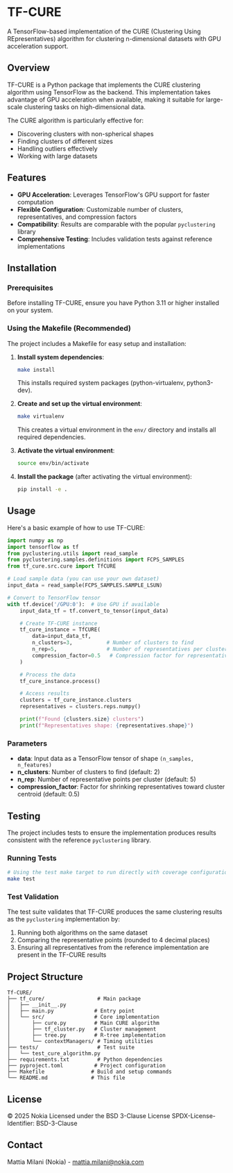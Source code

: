 # TF-CURE

A TensorFlow-based implementation of the CURE (Clustering Using REpresentatives) algorithm for clustering n-dimensional datasets with GPU acceleration support.

## Overview

TF-CURE is a Python package that implements the CURE clustering algorithm using TensorFlow as the backend. This implementation takes advantage of GPU acceleration when available, making it suitable for large-scale clustering tasks on high-dimensional data.

The CURE algorithm is particularly effective for:
- Discovering clusters with non-spherical shapes
- Finding clusters of different sizes
- Handling outliers effectively
- Working with large datasets

## Features

- **GPU Acceleration**: Leverages TensorFlow's GPU support for faster computation
- **Flexible Configuration**: Customizable number of clusters, representatives, and compression factors
- **Compatibility**: Results are comparable with the popular `pyclustering` library
- **Comprehensive Testing**: Includes validation tests against reference implementations

## Installation

### Prerequisites

Before installing TF-CURE, ensure you have Python 3.11 or higher installed on your system.

### Using the Makefile (Recommended)

The project includes a Makefile for easy setup and installation:

1. **Install system dependencies**:
   ```bash
   make install
   ```
   This installs required system packages (python-virtualenv, python3-dev).

2. **Create and set up the virtual environment**:
   ```bash
   make virtualenv
   ```
   This creates a virtual environment in the `env/` directory and installs all required dependencies.

3. **Activate the virtual environment**:
   ```bash
   source env/bin/activate
   ```

4. **Install the package** (after activating the virtual environment):
   ```bash
   pip install -e .
   ```

## Usage

Here's a basic example of how to use TF-CURE:

```python
import numpy as np
import tensorflow as tf
from pyclustering.utils import read_sample
from pyclustering.samples.definitions import FCPS_SAMPLES
from tf_cure.src.cure import TfCURE

# Load sample data (you can use your own dataset)
input_data = read_sample(FCPS_SAMPLES.SAMPLE_LSUN)

# Convert to TensorFlow tensor
with tf.device('/GPU:0'):  # Use GPU if available
    input_data_tf = tf.convert_to_tensor(input_data)

    # Create TF-CURE instance
    tf_cure_instance = TfCURE(
        data=input_data_tf,
        n_clusters=3,           # Number of clusters to find
        n_rep=5,                # Number of representatives per cluster
        compression_factor=0.5   # Compression factor for representatives
    )

    # Process the data
    tf_cure_instance.process()

    # Access results
    clusters = tf_cure_instance.clusters
    representatives = clusters.reps.numpy()

    print(f"Found {clusters.size} clusters")
    print(f"Representatives shape: {representatives.shape}")
```

### Parameters

- **data**: Input data as a TensorFlow tensor of shape `(n_samples, n_features)`
- **n_clusters**: Number of clusters to find (default: 2)
- **n_rep**: Number of representative points per cluster (default: 5)
- **compression_factor**: Factor for shrinking representatives toward cluster centroid (default: 0.5)

## Testing

The project includes tests to ensure the implementation produces results consistent with the reference `pyclustering` library.

### Running Tests

```bash
# Using the test make target to run directly with coverage configuration
make test
```

### Test Validation

The test suite validates that TF-CURE produces the same clustering results as the `pyclustering` implementation by:

1. Running both algorithms on the same dataset
2. Comparing the representative points (rounded to 4 decimal places)
3. Ensuring all representatives from the reference implementation are present in the TF-CURE results

## Project Structure

```
Tf-CURE/
├── tf_cure/                 # Main package
│   ├── __init__.py
│   ├── main.py             # Entry point
│   └── src/                # Core implementation
│       ├── cure.py         # Main CURE algorithm
│       ├── tf_cluster.py   # Cluster management
│       ├── tree.py         # R-tree implementation
│       └── contextManagers/ # Timing utilities
├── tests/                   # Test suite
│   └── test_cure_algorithm.py
├── requirements.txt         # Python dependencies
├── pyproject.toml          # Project configuration
├── Makefile               # Build and setup commands
└── README.md              # This file
```

## License

© 2025 Nokia
Licensed under the BSD 3-Clause License
SPDX-License-Identifier: BSD-3-Clause

## Contact

Mattia Milani (Nokia) - mattia.milani@nokia.com